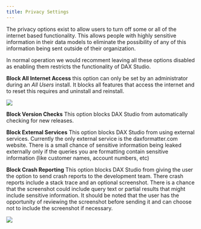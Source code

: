 ```yaml
---
title: Privacy Settings
---
```


The privacy options exist to allow users to turn off some or all of the internet based functionality. This allows people with highly sensitive information in their data models to eliminate the possibility of any of this information being sent outside of their organization. 

In normal operation we would recomment leaving all these options disabled as enabling them restricts the functionality of DAX Studio.

**Block All Internet Access** this option can only be set by an administrator during an _All Users_ install. It blocks all features that access the internet and to reset this requires and uninstall and reinstall.

![](install-options.png)

**Block Version Checks** This option blocks DAX Studio from automatically checking for new releases. 

**Block External Services** This option blocks DAX Studio from using external services. Currently the only external service is the daxformatter.com website. There is a small chance of sensitive information being leaked externally only if the queries you are formatting contain sensitive information (like customer names, account numbers, etc)

**Block Crash Reporting** This option blocks DAX Studio from giving the user the option to send crash reports to the development team. There crash reports include a stack trace and an optional screenshot. There is a chance that the screenshot could include query text or partial results that might include sensitive information. It should be noted that the user has the opportunity of reviewing the screenshot before sending it and can choose not to include the screenshot if necessary. 

![](privacy-options.png)
